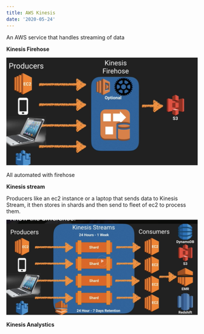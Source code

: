 ```yaml
---
title: AWS Kinesis
date: '2020-05-24'
---
```


An AWS service that handles streaming of data

**Kinesis Firehose**

![hose](./firehose.jpg)

All automated with firehose

**Kinesis stream**

Producers like an ec2 instance or a laptop that sends data to Kinesis Stream, it then stores in shards and then send to fleet of ec2 to process them.

![stream](./stream.jpg)

**Kinesis Analystics**
